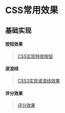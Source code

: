 <!--
 * @Description: CSS各种效果图原生实现
 * @Date: 2019-08-05 11:57:03
 * @LastEditors: phoebus
 * @LastEditTime: 2019-08-09 09:47:03
 -->
# CSS常用效果

## 基础实现

#### 按钮效果

> [CSS实现特效按钮](知识笔记/大前端/基础/CSS/效果/按钮/CSS实现特效按钮.md)

#### 波浪线

> [CSS3实现波浪线效果](知识笔记/大前端/基础/CSS/效果/CSS3实现波浪线效果.md)

#### 评分效果

> [评分效果](知识笔记/大前端/基础/CSS/效果/评分效果.md)
